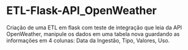 # ETL-Flask-API_OpenWeather
Criação de uma ETL em flask com teste de integração que leia da API OpenWeather, manipule os dados em uma tabela nova guardando as informações em 4 colunas: Data da Ingestão, Tipo, Valores, Uso.
